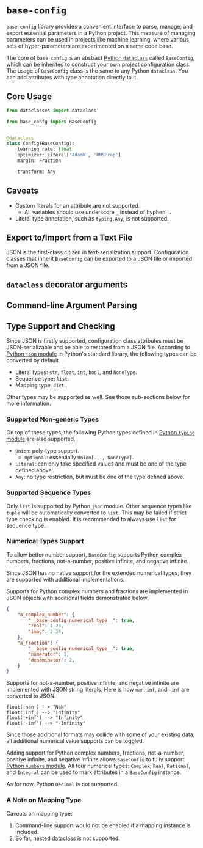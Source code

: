 # `base-config`

`base-config` library provides a convenient interface to parse, manage,
and export essential parameters in a Python project.
This measure of managing parameters can be used in projects like machine learning,
where various sets of hyper-parameters are experimented on a same code base.

The core of `base-config` is an abstract [Python `dataclass`](https://docs.python.org/library/dataclasses.html)
called `BaseConfig`, which can be inherited to construct your own project configuration class.
The usage of `BaseConfig` class is the same to any Python `dataclass`.
You can add attributes with type annotation directly to it.

## Core Usage

<!-- TODO: provide code examples after the project is finished. -->

```python
from dataclasses import dataclass

from base_confg import BaseConfig


@dataclass
class Config(BaseConfig):
    learning_rate: float
    optimizer: Literal['AdamW', 'RMSProp']
    margin: Fraction

    transform: Any

```

## Caveats

- Custom literals for an attribute are not supported.
  - All variables should use underscore `_` instead of hyphen `-`.
- Literal type annotation, such as `typing.Any`, is not supported.

## Export to/Import from a Text File

JSON is the first-class citizen in text-serialization support.
Configuration classes that inherit `BaseConfig` can be exported to a JSON file
or imported from a JSON file.

## `dataclass` decorator arguments

## Command-line Argument Parsing

## Type Support and Checking

Since JSON is firstly supported, configuration class attributes must be JSON-serializable
and be able to restored from a JSON file.
According to [Python `json` module](https://docs.python.org/library/json.html) in Python's standard library,
the following types can be converted by default.

- Literal types: `str`, `float`, `int`, `bool`, and `NoneType`.
- Sequence type: `list`.
- Mapping type: `dict`.

Other types may be supported as well. See those sub-sections below for more information.

### Supported Non-generic Types

On top of these types, the following Python types defined in
[Python `typing` module](https://docs.python.org/library/typing.html)
are also supported.

- `Union`: poly-type support.
  - `Optional`: essentially `Union[..., NoneType]`.
- `Literal`: can only take specified values and must be one of the type defined above.
- `Any`: no type restriction, but must be one of the type defined above.

### Supported Sequence Types

Only `list` is supported by Python `json` module.
Other sequence types like `tuple` will be automatically converted to `list`.
This may be failed if strict type checking is enabled.
It is recommended to always use `list` for sequence type.

### Numerical Types Support

To allow better number support, `BaseConfig` supports Python complex numbers, fractions, not-a-number, positive infinite, and negative infinite.

Since JSON has no native support for the extended numerical types, they are supported with additional implementations.

Supports for Python complex numbers and fractions are implemented in JSON objects with additional fields demonstrated below.

```JSON
{
    "a_complex_number": {
        "__base_config_numerical_type__": true,
        "real": 1.23,
        "imag": 2.34,
    },
    "a_fraction": {
        "__base_config_numerical_type__": true,
        "numerator": 1,
        "denominator": 2,
    }
}
```

Supports for not-a-number, positive infinite, and negative infinite are implemented with JSON string literals.
Here is how `nan`, `inf`, and `-inf` are converted to JSON.

```
float('nan') --> "NaN"
float('inf') --> "Infinity"
float('+inf') --> "Infinity"
float('-inf') --> "-Infinity"
```

Since those additional formats may collide with some of your existing data,
all additional numerical value supports can be toggled.

Adding support for Python complex numbers, fractions, not-a-number, positive infinite, and negative infinite allows `BaseConfig` to fully support
[Python `numbers` module](https://docs.python.org/library/numbers.html).
All four numerical types: `Complex`, `Real`, `Rational`, and `Integral` can be used to mark attributes in a `BaseConfig` instance.

As for now, Python `Decimal` is not supported.

### A Note on Mapping Type

Caveats on mapping type:

1. Command-line support would not be enabled if a mapping instance is included.
2. So far, nested dataclass is not supported.
